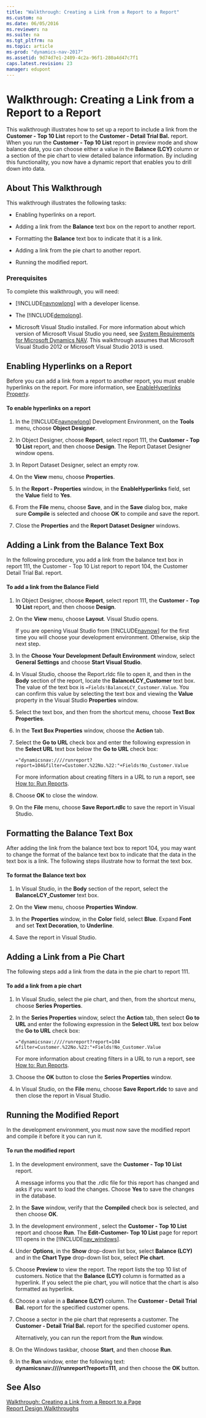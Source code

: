 ```yaml
---
title: "Walkthrough: Creating a Link from a Report to a Report"
ms.custom: na
ms.date: 06/05/2016
ms.reviewer: na
ms.suite: na
ms.tgt_pltfrm: na
ms.topic: article
ms-prod: "dynamics-nav-2017"
ms.assetid: 9d74d7e1-2409-4c2a-96f1-280a4d47c7f1
caps.latest.revision: 23
manager: edupont
---
```

# Walkthrough: Creating a Link from a Report to a Report
This walkthrough illustrates how to set up a report to include a link from the **Customer - Top 10 List** report to the **Customer - Detail Trial Bal.** report. When you run the **Customer - Top 10 List** report in preview mode and show balance data, you can choose either a value in the **Balance \(LCY\)** column or a section of the pie chart to view detailed balance information. By including this functionality, you now have a dynamic report that enables you to drill down into data.  

## About This Walkthrough  
 This walkthrough illustrates the following tasks:  

-   Enabling hyperlinks on a report.  

-   Adding a link from the **Balance** text box on the report to another report.  

-   Formatting the **Balance** text box to indicate that it is a link.  

-   Adding a link from the pie chart to another report.  

-   Running the modified report.  

### Prerequisites  
 To complete this walkthrough, you will need:  

-   [!INCLUDE[navnowlong](includes/navnowlong_md.md)] with a developer license.  

-   The [!INCLUDE[demolong](includes/demolong_md.md)].  

-   Microsoft Visual Studio installed. For more information about which version of Microsoft Visual Studio you need, see [System Requirements for Microsoft Dynamics NAV](System-Requirements-for-Microsoft-Dynamics-NAV.md). This walkthrough assumes that Microsoft Visual Studio 2012 or Microsoft Visual Studio 2013 is used.  

## Enabling Hyperlinks on a Report  
 Before you can add a link from a report to another report, you must enable hyperlinks on the report. For more information, see [EnableHyperlinks Property](EnableHyperlinks-Property.md).  

#### To enable hyperlinks on a report  

1.  In the [!INCLUDE[navnowlong](includes/navnowlong_md.md)] Development Environment, on the **Tools** menu, choose **Object Designer**.  

2.  In Object Designer, choose **Report**, select report 111, the **Customer - Top 10 List** report, and then choose **Design**. The Report Dataset Designer window opens.  

3.  In Report Dataset Designer, select an empty row.  

4.  On the **View** menu, choose **Properties**.  

5.  In the **Report - Properties** window, in the **EnableHyperlinks** field, set the **Value** field to **Yes**.  

6.  From the **File** menu, choose **Save**, and in the **Save** dialog box, make sure **Compile** is selected and choose **OK** to compile and save the report.  

7.  Close the **Properties** and the **Report Dataset Designer** windows.  

## Adding a Link from the Balance Text Box  
 In the following procedure, you add a link from the balance text box in report 111, the Customer - Top 10 List report to report 104, the Customer Detail Trial Bal. report.  

#### To add a link from the Balance Field  

1.  In Object Designer, choose **Report**, select report 111, the **Customer - Top 10 List** report, and then choose **Design**.  

2.  On the **View** menu, choose **Layout**. Visual Studio opens.  

     If you are opening Visual Studio from [!INCLUDE[navnow](includes/navnow_md.md)] for the first time you will choose your development environment. Otherwise, skip the next step.  

3.  In the **Choose Your Development Default Environment** window, select **General Settings** and choose **Start Visual Studio**.  

4.  In Visual Studio, choose the Report.rldc file to open it, and then in the **Body** section of the report, locate the **BalanceLCY\_Customer** text box. The value of the text box is `=Fields!BalanceLCY_Customer.Value`. You can confirm this value by selecting the text box and viewing the **Value** property in the Visual Studio **Properties** window.  

5.  Select the text box, and then from the shortcut menu, choose **Text Box Properties**.  

6.  In the **Text Box Properties** window, choose the **Action** tab.  

7.  Select the **Go to URL** check box and enter the following expression in the **Select URL** text box below the **Go to URL** check box:  

    ```  
    ="dynamicsnav:////runreport?report=104&filter=Customer.%22No.%22:"+Fields!No_Customer.Value  
    ```  

     For more information about creating filters in a URL to run a report, see [How to: Run Reports](How%20to:%20Run%20Reports.md).  

8.  Choose **OK** to close the window.  

9. On the **File** menu, choose **Save Report.rdlc** to save the report in Visual Studio.  

## Formatting the Balance Text Box  
 After adding the link from the balance text box to report 104, you may want to change the format of the balance text box to indicate that the data in the text box is a link. The following steps illustrate how to format the text box.  

#### To format the Balance text box  

1.  In Visual Studio, in the **Body** section of the report, select the **BalanceLCY\_Customer** text box.  

2.  On the **View** menu, choose **Properties Window**.  

3.  In the **Properties** window, in the **Color** field, select **Blue**. Expand **Font** and set  **Text Decoration**, to **Underline**.  

4.  Save the report in Visual Studio.  

## Adding a Link from a Pie Chart  
 The following steps add a link from the data in the pie chart to report 111.  

#### To add a link from a pie chart  

1.  In Visual Studio, select the pie chart, and then, from the shortcut menu, choose **Series Properties**.  

2.  In the **Series Properties** window, select the **Action** tab, then select **Go to URL** and enter the following expression in the **Select URL** text box below the **Go to URL** check box:  

    ```  
    ="dynamicsnav:////runreport?report=104 &filter=Customer.%22No.%22:"+Fields!No_Customer.Value  
    ```  

     For more information about creating filters in a URL to run a report, see [How to: Run Reports](How%20to:%20Run%20Reports.md).  

3.  Choose the **OK** button to close the **Series Properties** window.  

4.  In Visual Studio, on the **File** menu, choose **Save Report.rldc** to save and then close the report in Visual Studio.  

## Running the Modified Report  
 In the development environment, you must now save the modified report and compile it before it you can run it.  

#### To run the modified report  

1.  In the development environment, save the **Customer - Top 10 List** report.  

     A message informs you that the .rdlc file for this report has changed and asks if you want to load the changes. Choose **Yes** to save the changes in the database.  

2.  In the **Save** window, verify that the **Compiled** check box is selected, and then choose **OK**.  

3.  In the development environment , select the **Customer - Top 10 List** report and choose **Run**. The **Edit-Customer- Top 10 List** page for report 111 opens in the [!INCLUDE[nav_windows](includes/nav_windows_md.md)].  

4.  Under **Options**, in the **Show** drop-down list box, select **Balance \(LCY\)** and in the **Chart Type** drop-down list box, select **Pie chart**.  

5.  Choose **Preview** to view the report. The report lists the top 10 list of customers. Notice that the **Balance \(LCY\)** column is formatted as a hyperlink. If you select the pie chart, you will notice that the chart is also formatted as hyperlink.  

6.  Choose a value in a **Balance \(LCY\)** column. The **Customer - Detail Trial Bal.** report for the specified customer opens.  

7.  Choose a sector in the pie chart that represents a customer. The **Customer - Detail Trial Bal.** report for the specified customer opens.  

     Alternatively, you can run the report from the **Run** window.  

8.  On the Windows taskbar, choose **Start**, and then choose **Run**.  

9. In the **Run** window, enter the following text: **dynamicsnav:////runreport?report=111**, and then choose the **OK** button.  

## See Also  
 [Walkthrough: Creating a Link from a Report to a Page](Walkthrough:%20Creating%20a%20Link%20from%20a%20Report%20to%20a%20Page.md)   
 [Report Design Walkthroughs](Report-Design-Walkthroughs.md)
